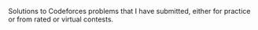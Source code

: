 Solutions to Codeforces problems that I have submitted, either for practice or from rated or virtual contests.
